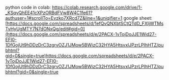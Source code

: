 python code in colab:
https://colab.research.google.com/drive/1-_KSqyQhEE41cXPzORBdFVw8W4C1fe61?authuser=1#scrollTo=Evzko7XRcd7Z&line=1&uniqifier=1
google sheet:
[https://docs.google.com/spreadsheets/d/1efQvQNXbtSCtQTdD_FXIjWTMsTvHyUgMTY7N7dONxQg/edit#gid=0](https://docs.google.com/spreadsheets/d/e/2PACX-1vTojDoJJE1Wid27-EFI0-1DfGojUt9hDDzDrC3zgrvOZJ1JMow5BWizC32HYA5HtsvxlJPzrLPIhHTZ/pubhtml?gid=0&single=true)https://docs.google.com/spreadsheets/d/e/2PACX-1vTojDoJJE1Wid27-EFI0-1DfGojUt9hDDzDrC3zgrvOZJ1JMow5BWizC32HYA5HtsvxlJPzrLPIhHTZ/pubhtml?gid=0&single=true
									
									
									

